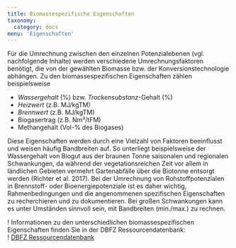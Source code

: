 ```yaml
---
title: Biomassespezifische Eigenschaften
taxonomy:
  category: docs
menu: 'Eigenschaften'
---
```


Für die Umrechnung zwischen den einzelnen Potenzialebenen (vgl. nachfolgende Inhalte) werden verschiedene Umrechnungsfaktoren benötigt, die von der gewählten Biomasse bzw. der Konversionstechnologie abhängen. Zu den biomassespezifischen Eigenschaften zählen beispielsweise 

- *Wassergehalt* (%) bzw. *Trockensubstanz*-Gehalt (%)
- *Heizwert* (z.B. MJ/kgTM)
- *Brennwert* (z.B. MJ/kgTM)
- Biogasertrag (z.B. Nm³/tFM)
- Methangehalt (Vol-% des Biogases)

Diese Eigenschaften werden durch eine Vielzahl von Faktoren beeinflusst und weisen häufig Bandbreiten auf. So unterliegt beispielsweise der Wassergehalt von Biogut aus der braunen Tonne saisonalen und regionalen Schwankungen, da während der vegetationsreichen Zeit vor allem in ländlichen Gebieten vermehrt Gartenabfälle über die Biotonne entsorgt werden (Richter et al. 2017). Bei der Umrechnung von Rohstoffpotenzialen in Brennstoff- oder Bioenergiepotenziale ist es daher wichtig, Rahmenbedingungen und die angenommenen spezifischen Eigenschaften zu recherchieren und zu dokumentieren. Bei großen Schwankungen kann es unter Umständen sinnvoll sein, mit Bandbreiten (min./max.) zu rechnen. 

! Informationen  zu den unterschiedlichen biomassespezifischen Eigenschaften finden Sie in der DBFZ Ressourcendatenbank:<br>
! [DBFZ Ressourcendatenbank](http://webapp.dbfz.de/resources) 
